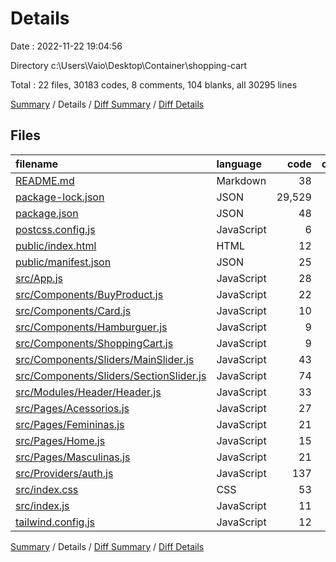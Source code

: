 # Details

Date : 2022-11-22 19:04:56

Directory c:\\Users\\Vaio\\Desktop\\Container\\shopping-cart

Total : 22 files,  30183 codes, 8 comments, 104 blanks, all 30295 lines

[Summary](results.md) / Details / [Diff Summary](diff.md) / [Diff Details](diff-details.md)

## Files
| filename | language | code | comment | blank | total |
| :--- | :--- | ---: | ---: | ---: | ---: |
| [README.md](/README.md) | Markdown | 38 | 0 | 33 | 71 |
| [package-lock.json](/package-lock.json) | JSON | 29,529 | 0 | 1 | 29,530 |
| [package.json](/package.json) | JSON | 48 | 0 | 1 | 49 |
| [postcss.config.js](/postcss.config.js) | JavaScript | 6 | 0 | 1 | 7 |
| [public/index.html](/public/index.html) | HTML | 12 | 0 | 3 | 15 |
| [public/manifest.json](/public/manifest.json) | JSON | 25 | 0 | 1 | 26 |
| [src/App.js](/src/App.js) | JavaScript | 28 | 0 | 3 | 31 |
| [src/Components/BuyProduct.js](/src/Components/BuyProduct.js) | JavaScript | 22 | 0 | 6 | 28 |
| [src/Components/Card.js](/src/Components/Card.js) | JavaScript | 10 | 0 | 2 | 12 |
| [src/Components/Hamburguer.js](/src/Components/Hamburguer.js) | JavaScript | 9 | 0 | 3 | 12 |
| [src/Components/ShoppingCart.js](/src/Components/ShoppingCart.js) | JavaScript | 9 | 0 | 3 | 12 |
| [src/Components/Sliders/MainSlider.js](/src/Components/Sliders/MainSlider.js) | JavaScript | 43 | 0 | 3 | 46 |
| [src/Components/Sliders/SectionSlider.js](/src/Components/Sliders/SectionSlider.js) | JavaScript | 74 | 3 | 4 | 81 |
| [src/Modules/Header/Header.js](/src/Modules/Header/Header.js) | JavaScript | 33 | 0 | 4 | 37 |
| [src/Pages/Acessorios.js](/src/Pages/Acessorios.js) | JavaScript | 27 | 0 | 4 | 31 |
| [src/Pages/Femininas.js](/src/Pages/Femininas.js) | JavaScript | 21 | 0 | 4 | 25 |
| [src/Pages/Home.js](/src/Pages/Home.js) | JavaScript | 15 | 0 | 4 | 19 |
| [src/Pages/Masculinas.js](/src/Pages/Masculinas.js) | JavaScript | 21 | 0 | 4 | 25 |
| [src/Providers/auth.js](/src/Providers/auth.js) | JavaScript | 137 | 2 | 9 | 148 |
| [src/index.css](/src/index.css) | CSS | 53 | 2 | 7 | 62 |
| [src/index.js](/src/index.js) | JavaScript | 11 | 0 | 3 | 14 |
| [tailwind.config.js](/tailwind.config.js) | JavaScript | 12 | 1 | 1 | 14 |

[Summary](results.md) / Details / [Diff Summary](diff.md) / [Diff Details](diff-details.md)